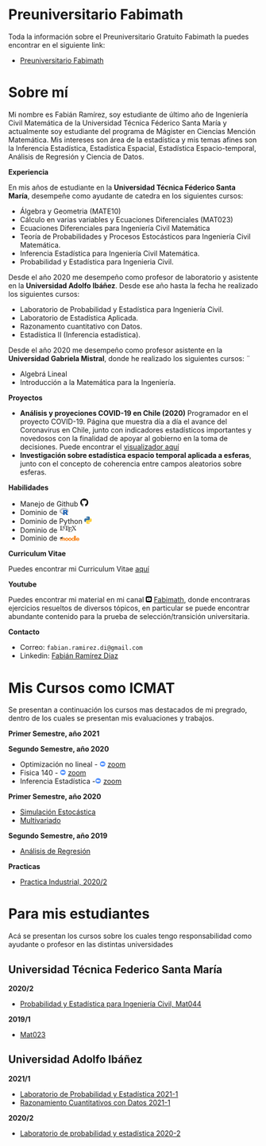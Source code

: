 [//]: <> (INICIO PAGÍNA DE FABIMATH)
# Preuniversitario Fabimath

Toda la información sobre el Preuniversitario Gratuito Fabimath la puedes encontrar en el siguiente link:

* [Preuniversitario Fabimath](https://fabimath.github.io/preuniversitariofabimath/)

# Sobre mí

Mi nombre es Fabián Ramírez, soy estudiante de último año de Ingeniería Civil Matemática de la Universidad Técnica Féderico Santa María y actualmente soy estudiante del programa de Mágister en Ciencias Mención Matemática.
Mis intereses son área de la estadística y mis temas afines son la Inferencia Estadística, Estadística Espacial, Estadística Espacio-temporal, Análisis de Regresión y Ciencia de Datos.

**Experiencia**

En mis años de estudiante en la **Universidad Técnica Féderico Santa María**, desempeñe como ayudante de catedra en los siguientes cursos:

* Álgebra y Geometria (MATE10)
* Cálculo en varias variables y Ecuaciones Diferenciales (MAT023)
* Ecuaciones Diferenciales para Ingeniería Civil Matemática
* Teoría de Probabilidades y Procesos Estocásticos para Ingeniería Civil Matemática.
* Inferencia Estadística para Ingeniería Civil Matemática.
* Probabilidad y Estadística para Ingenieria Civil.

Desde el año 2020 me desempeño como profesor de laboratorio y asistente en la **Universidad Adolfo Ibáñez**. Desde ese año hasta la fecha he realizado los siguientes cursos:

* Laboratorio de Probabilidad y Estadística para Ingeniería Civil.
* Laboratorio de Estadística Aplicada.
* Razonamento cuantitativo con Datos.
* Estadística II (Inferencia estadística).

Desde el año 2020 me desempeño como profesor asistente en la **Universidad Gabriela Mistral**, donde he realizado los siguientes cursos:
¨
* Algebrá Lineal
* Introducción a la Matemática para la Ingeniería.

**Proyectos**

* **Análisis y proyeciones COVID-19 en Chile (2020)** Programador en el proyecto COVID-19. Página que muestra día a día el avance del Coronavirus en Chile, junto con indicadores estadísticos importantes y novedosos con la finalidad de apoyar al gobierno en la toma de decisiones. Puede encontrar el [visualizador aquí](https://covid-19vis.cmm.uchile.cl/info)
* **Investigación sobre estadística espacio temporal aplicada a esferas**, junto con el concepto de coherencia entre campos aleatorios sobre esferas.



**Habilidades**

* Manejo de Github <img src="git_logo.svg" alt="drawing" width="16"/>
* Dominio de <img src="R_logo.svg" alt="drawing" width="18"/>
* Dominio de Python <img src="py_logo.svg" alt="drawing" width="15"/>
* Dominio de <img src="latex_logo.svg" alt="drawing" width="35"/>
* Dominio de <img src="moodle_logo.svg" alt="drawing" width="40"/>

**Curriculum Vitae**

Puedes encontrar mi Curriculum Vitae [aquí](cv/main.pdf)

**Youtube**

Puedes encontrar mi material en mi canal <img src="yt_logo.svg" alt="drawing" width="12"/> [Fabimath](https://youtube.com/c/fabimath/), donde encontraras ejercicios resueltos de diversos tópicos, en particular se puede encontrar abundante contenido para la prueba de selección/transición universitaria.

**Contacto**

* Correo: `fabian.ramirez.di@gmail.com`
* Linkedin: [Fabián Ramírez Díaz](https://www.linkedin.com/in/fabi%C3%A1n-ram%C3%ADrez-d%C3%ADaz-955761189/)

# Mis Cursos como ICMAT

Se presentan a continuación los cursos mas destacados de mi pregrado, dentro de los cuales se presentan mis evaluaciones y trabajos.

**Primer Semestre, año 2021**


**Segundo Semestre, año 2020**
* Optimización no lineal - <img src="zoom_logo.svg" alt="drawing" width="12"/> [zoom](https://zoom.us/j/96140856241)
* Fisica 140 - <img src="zoom_logo.svg" alt="drawing" width="12"/> [zoom](https://zoom.us/j/7675366676)
* Inferencia Estadística -<img src="zoom_logo.svg" alt="drawing" width="12"/>  [zoom](https://zoom.us/j/9413215121?pwd=dGVjNDlkM3FjVURwMGlnMTVtN2twZz09)

**Primer Semestre, año 2020**
* [Simulación Estocástica](https://fabimath.github.io/Simulaci-n-Estoc-stica/)
* [Multivariado](https://fabimath.github.io/Multivariado/)

**Segundo Semestre, año 2019**
* [Análisis de Regresión](https://fabimath.github.io/Regresi-n/)

**Practicas**
* [Practica Industrial, 2020/2](https://fabimath.github.io/Practica/)

# Para mis estudiantes
Acá se presentan los cursos sobre los cuales tengo responsabilidad como ayudante o profesor en las distintas universidades
## Universidad Técnica Federico Santa María
**2020/2**
* [Probabilidad y Estadística para Ingeniería Civil, Mat044](https://fabimath.github.io/mat044/)

**2019/1**
* [Mat023](https://fabimath.github.io/MAT023/)

## Universidad Adolfo Ibáñez
**2021/1**
* [Laboratorio de Probabilidad y Estadística 2021-1](https://fabimath.github.io/LEC2021-1/)
* [Razonamiento Cuantitativos con Datos 2021-1](https://fabimath.github.io/RCD1-2021-1/)

**2020/2**
* [Laboratorio de probabilidad y estadística 2020-2](https://fabimath.github.io/LEC-PYE/)
